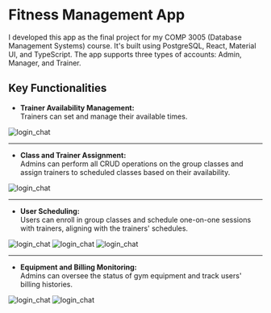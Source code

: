 # Fitness Management App

I developed this app as the final project for my COMP 3005 (Database Management Systems) course. It's built using PostgreSQL, React, Material UI, and TypeScript. The app supports three types of accounts: Admin, Manager, and Trainer.

## Key Functionalities

- **Trainer Availability Management:**  
  Trainers can set and manage their available times.

<img alt="login_chat" src="https://github.com/user-attachments/assets/0533901d-598b-4ffc-93b3-2bc26587c49a">

---

- **Class and Trainer Assignment:**  
 Admins can perform all CRUD operations on the group classes and assign trainers to scheduled classes based on their availability.

<img alt="login_chat" src="https://github.com/user-attachments/assets/5a55c27f-c30a-4252-8035-091234731369">

---
- **User Scheduling:**  
  Users can enroll in group classes and schedule one-on-one sessions with trainers, aligning with the trainers' schedules.

<img alt="login_chat" src="https://github.com/user-attachments/assets/f300c06e-1fe7-4e61-8108-bbe8d0aaa824">
<img alt="login_chat" src="https://github.com/user-attachments/assets/f2634dea-593f-43c8-98ae-78daeab9ed4b">
<img alt="login_chat" src="https://github.com/user-attachments/assets/2f6eaf20-a2a5-4d64-8fcc-51d8bc8d8c70">

---

- **Equipment and Billing Monitoring:**  
  Admins can oversee the status of gym equipment and track users' billing histories.

<img alt="login_chat" src="https://github.com/user-attachments/assets/6cbc9919-0e7c-4b07-bab2-37d107c8b644">
<img alt="login_chat" src="https://github.com/user-attachments/assets/00b49c8e-d3d0-4d5f-962d-d89793878418">
